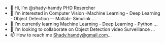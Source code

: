 - 👋 Hi, I’m @shady-hamdy PHD Resercher
- 👀 I’m interested in  Computer Vision -Machine Learning - Deep Learning - Object Detection -- Matlab- Simulink ...
- 🌱 I’m currently learning Machine Learning - Deep Learning - Python ...
- 💞️ I’m looking to collaborate on  Object Detection video Surveillance ...
- 📫 How to reach me Shady.hamdy@gmail.com...

<!---
shady-hamdy/shady-hamdy is a ✨ special ✨ repository because its `README.md` (this file) appears on your GitHub profile.
You can click the Preview link to take a look at your changes.
--->

